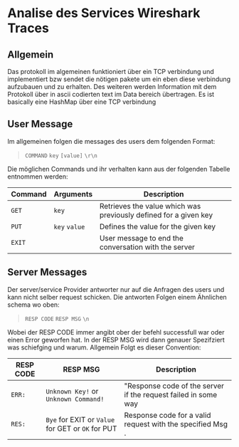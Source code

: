 # Analise des Services Wireshark Traces

## Allgemein
Das protokoll im algemeinen funktioniert über ein TCP verbindung
und implementiert bzw sendet die nötigen pakete um ein eben diese verbindung aufzubauen und zu erhalten.
Des weiteren werden Information mit dem Protokoll über in ascii codierten text im Data bereich übertragen.
Es ist basically eine HashMap über eine TCP verbindung
## User Message 
Im allgemeinen folgen die messages des users dem folgenden Format:

>   `COMMAND` `key` `[value]` `\r\n`

Die möglichen Commands und ihr verhalten kann aus der folgenden Tabelle entnommen werden:

| Command  | Arguments     | Description                                                      |
|----------|---------------|------------------------------------------------------------------|
| `GET`    | `key`         | Retrieves the value which was previously defined for a given key |
| `PUT`    | `key` `value` | Defines the value for the given key                              |
| `EXIT`   |               | User message to end the conversation with the server             |

## Server Messages
Der server/service Provider antworter nur auf die Anfragen des users und kann nicht selber request schicken.
Die antworten Folgen einem Ähnlichen schema wo oben:

> `RESP CODE` `RESP MSG` `\n`

Wobei der RESP CODE immer angibt ober der befehl successfull war oder einen Error geworfen hat.
In der RESP MSG wird dann genauer Spezifziert was schiefging und warum.
Allgemein Folgt es dieser Convention:

| RESP CODE  | RESP MSG                                          | Description                                                    |
|------------|---------------------------------------------------|----------------------------------------------------------------|
| `ERR:`     | `Unknown Key!` or `Unknown Command!`              | "Response code of the server if the request failed in some way |
| `RES:`     | `Bye` for EXIT or `Value` for GET or `OK` for PUT | Response code for a valid request with the specified Msg .     |
